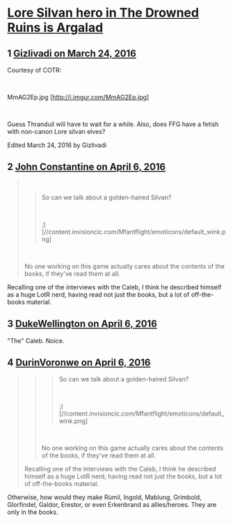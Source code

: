 # [Lore Silvan hero in The Drowned Ruins is Argalad](https://community.fantasyflightgames.com/topic/206668-lore-silvan-hero-in-the-drowned-ruins-is-argalad/)

## 1 [Gizlivadi on March 24, 2016](https://community.fantasyflightgames.com/topic/206668-lore-silvan-hero-in-the-drowned-ruins-is-argalad/?do=findComment&comment=2123130)

Courtesy of COTR: 

 

MmAG2Ep.jpg [http://i.imgur.com/MmAG2Ep.jpg]

 

Guess Thranduil will have to wait for a while. Also, does FFG have a fetish with non-canon Lore silvan elves?

Edited March 24, 2016 by Gizlivadi

## 2 [John Constantine on April 6, 2016](https://community.fantasyflightgames.com/topic/206668-lore-silvan-hero-in-the-drowned-ruins-is-argalad/?do=findComment&comment=2153586)

>  
> 
> > So can we talk about a golden-haired Silvan?
> > 
> >  
> > 
> > ;) [//content.invisioncic.com/Mfantflight/emoticons/default_wink.png]
> 
>  
> 
> No one working on this game actually cares about the contents of the books, if they've read them at all.

Recalling one of the interviews with the Caleb, I think he described himself as a huge LotR nerd, having read not just the books, but a lot of off-the-books material.

## 3 [DukeWellington on April 6, 2016](https://community.fantasyflightgames.com/topic/206668-lore-silvan-hero-in-the-drowned-ruins-is-argalad/?do=findComment&comment=2153625)

"The" Caleb. Noice.

## 4 [DurinVoronwe on April 6, 2016](https://community.fantasyflightgames.com/topic/206668-lore-silvan-hero-in-the-drowned-ruins-is-argalad/?do=findComment&comment=2153639)

> > > So can we talk about a golden-haired Silvan?
> > > 
> > >  
> > > 
> > > ;) [//content.invisioncic.com/Mfantflight/emoticons/default_wink.png]
> > 
> >  
> > 
> > No one working on this game actually cares about the contents of the books, if they've read them at all.
> 
> Recalling one of the interviews with the Caleb, I think he described himself as a huge LotR nerd, having read not just the books, but a lot of off-the-books material.

Otherwise, how would they make Rùmil, Ingold, Mablung, Grimbold, Glorfindel, Galdor, Erestor, or even Erkenbrand as allies/heroes. They are only in the books.


